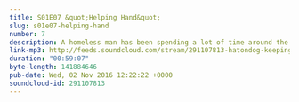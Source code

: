 ```yaml
---
title: S01E07 &quot;Helping Hand&quot;
slug: s01e07-helping-hand
number: 7
description: A homeless man has been spending a lot of time around the girl&#39;s shop, Dash. They take the decision to help him, but only sartorially. Meanwhile, Rob has a date set up for him which goes about as well as you&#39;d expect.
link-mp3: http://feeds.soundcloud.com/stream/291107813-hatondog-keeping-up-with-keeping-up-with-the-kardashians-ep7-s01e07-helping-hand.mp3
duration: "00:59:07"
byte-length: 141884646
pub-date: Wed, 02 Nov 2016 12:22:22 +0000
soundcloud-id: 291107813
---
```


